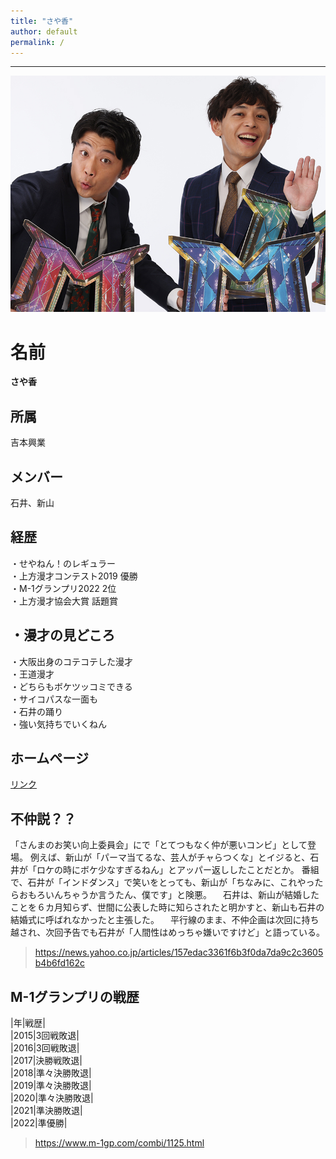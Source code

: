 ```yaml
---
title: "さや香"
author: default
permalink: /
---
```

 





---
![image](/assets/images/sayaka20.jpg)
 
# 名前
**さや香**  
## 所属  
吉本興業  
## メンバー
石井、新山  
## 経歴
・せやねん！のレギュラー  
・上方漫才コンテスト2019 優勝  
・M-1グランプリ2022 2位  
・上方漫才協会大賞 話題賞  
## ・漫才の見どころ  
・大阪出身のコテコテした漫才  
・王道漫才  
・どちらもボケツッコミできる  
・サイコパスな一面も  
・石井の踊り  
・強い気持ちでいくねん  
## ホームページ
[リンク](https://profile.yoshimoto.co.jp/talent/detail?id=6046)

## 不仲説？？
「さんまのお笑い向上委員会」にで「とてつもなく仲が悪いコンビ」として登場。
例えば、新山が「パーマ当てるな、芸人がチャらつくな」とイジると、石井が「ロケの時にボケ少なすぎるねん」とアッパー返ししたことだとか。
番組で、石井が「インドダンス」で笑いをとっても、新山が「ちなみに、これやったらおもろいんちゃうか言うたん、僕です」と険悪。
　石井は、新山が結婚したことを６カ月知らず、世間に公表した時に知らされたと明かすと、新山も石井の結婚式に呼ばれなかったと主張した。
　平行線のまま、不仲企画は次回に持ち越され、次回予告でも石井が「人間性はめっちゃ嫌いですけど」と語っている。
> https://news.yahoo.co.jp/articles/157edac3361f6b3f0da7da9c2c3605b4b6fd162c

## M-1グランプリの戦歴
|年|戦歴|  
|2015|3回戦敗退|  
|2016|3回戦敗退|  
|2017|決勝戦敗退|  
|2018|準々決勝敗退|  
|2019|準々決勝敗退|  
|2020|準々決勝敗退|  
|2021|準決勝敗退|  
|2022|準優勝|
> https://www.m-1gp.com/combi/1125.html
